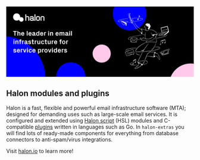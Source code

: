 ![Halon](https://github.com/halon-extras/.github/blob/main/profile/halon_github_bg_alt_v2.png) 

## Halon modules and plugins

Halon is a fast, flexible and powerful email infrastructure software (MTA);
designed for demanding uses such as large-scale email services.
It is configured and extended using [Halon script](https://docs.halon.io/hsl/) (HSL) modules
and C-compatible [plugins](https://docs.halon.io/manual/plugins.html) written in languages such as Go.
In `halon-extras` you will find lots of ready-made components for everything from database connectors to anti-spam/virus integrations.

Visit [halon.io](https://halon.io) to learn more!
